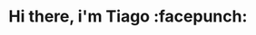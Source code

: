 <!--
**tiagoalves91/tiagoalves91** is a ✨ _special_ ✨ repository because its `README.md` (this file) appears on your GitHub profile.

Here are some ideas to get you started:

- 🔭 I’m currently working on ...
- 🌱 I’m currently learning ...
- 👯 I’m looking to collaborate on ...
- 🤔 I’m looking for help with ...
- 💬 Ask me about ...
- 📫 How to reach me: ...
- 😄 Pronouns: ...
- ⚡ Fun fact: ...
-->
<h1>Hi there, i'm Tiago :facepunch:</h1>
<!--<img src="https://gitlab.com/nelsonsantos22/support/-/raw/master/banner-04.png">
<h4>Junior Full Stack Developer</h4>

<h2>:telescope: Find me around the web</h2>
<ul>
 <li><a href="https://www.linkedin.com/in/tiagoalvesgoncalves/">TiagoAlvesLinkedin</li>
</ul>
<h2>:mega: Get in touch</h2>
<ul>
 <li><a href="alvesgoncalves.tiago@gmail.com">alvesgoncalves.tiago@gmail.com</li>
</ul>

